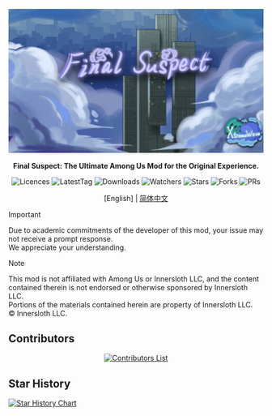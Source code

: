 <div align="center">

![FS-XW](Assets/LogoWithTeam.png)

**Final Suspect: The Ultimate Among Us Mod for the Original Experience.**

<img src="https://badgen.net/github/license/XtremeWave/FinalSuspect" alt="Licences">
<img src="https://badgen.net/github/tag/XtremeWave/FinalSuspect" alt="LatestTag">
<img src="https://badgen.net/github/assets-dl/XtremeWave/FinalSuspect" alt="Downloads">
<img src="https://badgen.net/github/watchers/XtremeWave/FinalSuspect" alt="Watchers">
<img src="https://badgen.net/github/stars/XtremeWave/FinalSuspect" alt="Stars">
<img src="https://badgen.net/github/forks/XtremeWave/FinalSuspect" alt="Forks">
<img src="https://badgen.net/github/prs/XtremeWave/FinalSuspect" alt="PRs">

[English] | [简体中文](README_zh.md)

</div>

> [!important]
> Due to academic commitments of the developer of this mod, your issue may not receive a prompt response.\
> We appreciate your understanding.

> [!NOTE]
> This mod is not affiliated with Among Us or Innersloth LLC, and the content contained therein is not endorsed or otherwise sponsored by Innersloth LLC.\
> Portions of the materials contained herein are property of Innersloth LLC. \
> © Innersloth LLC.

## Contributors

<div align="center">
  <a href="https://github.com/XtremeWave/FinalSuspect/graphs/contributors">
    <img src="https://contrib.rocks/image?repo=XtremeWave/FinalSuspect" alt="Contributors List">
  </a>
</div>

## Star History
[![Star History Chart](https://api.star-history.com/svg?repos=XtremeWave/FinalSuspect&type=Date)](https://star-history.com/#XtremeWave/FinalSuspect&Date)